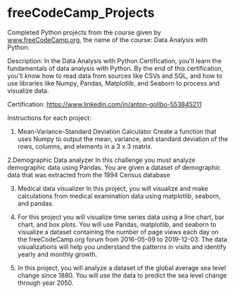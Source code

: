 # freeCodeCamp_Projects
Completed Python projects from the course given by www.freeCodeCamp.org, the name of the course: Data Analysis with Python.

Description: 
In the Data Analysis with Python Certification, you'll learn the fundamentals of data analysis with Python. By the end of this certification, you'll know how to read data from sources like CSVs and SQL, and how to use libraries like Numpy, Pandas, Matplotlib, and Seaborn to process and visualize data.

Certification:
https://www.linkedin.com/in/anton-gollbo-553845211


Instructions for each project:
1. Mean-Variance-Standard Deviation Calculator
Create a function that uses Numpy to output the mean, variance, and standard deviation of the rows, columns, and elements in a 3 x 3 matrix.

2.Demographic Data analyzer
In this challenge you must analyze demographic data using Pandas. You are given a dataset of demographic data that was extracted from the 1994 Census database

3. Medical data visualizer
In this project, you will visualize and make calculations from medical examination data using matplotlib, seaborn, and pandas.

4. For this project you will visualize time series data using a line chart, bar chart, and box plots. You will use Pandas, matplotlib, and seaborn to visualize a dataset containing the number of page views each day on the freeCodeCamp.org forum from 2016-05-09 to 2019-12-03. The data visualizations will help you understand the patterns in visits and identify yearly and monthly growth.

5. In this project, you will analyze a dataset of the global average sea level change since 1880. You will use the data to predict the sea level change through year 2050.

